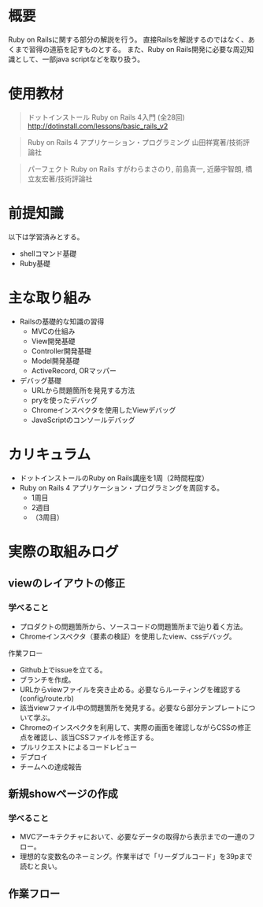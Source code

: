 # 概要
Ruby on Railsに関する部分の解説を行う。
直接Railsを解説するのではなく、あくまで習得の道筋を記すものとする。
また、Ruby on Rails開発に必要な周辺知識として、一部java scriptなどを取り扱う。

# 使用教材
> ドットインストール Ruby on Rails 4入門 (全28回)
> http://dotinstall.com/lessons/basic_rails_v2

> Ruby on Rails 4 アプリケーション・プログラミング
> 山田祥寛著/技術評論社

> パーフェクト Ruby on Rails
> すがわらまさのり, 前島真一, 近藤宇智朗, 橋立友宏著/技術評論社

# 前提知識
以下は学習済みとする。
- shellコマンド基礎
- Ruby基礎

# 主な取り組み
- Railsの基礎的な知識の習得
  - MVCの仕組み
  - View開発基礎
  - Controller開発基礎
  - Model開発基礎
  - ActiveRecord, ORマッパー
- デバッグ基礎
  - URLから問題箇所を発見する方法
  - pryを使ったデバッグ
  - Chromeインスペクタを使用したViewデバッグ
  - JavaScriptのコンソールデバッグ

# カリキュラム
- ドットインストールのRuby on Rails講座を1周（2時間程度）
- Ruby on Rails 4 アプリケーション・プログラミングを周回する。
  - 1周目 
  - 2週目 
  - （3周目） 



# 実際の取組みログ

## viewのレイアウトの修正
### 学べること
- プロダクトの問題箇所から、ソースコードの問題箇所まで辿り着く方法。
- Chromeインスペクタ（要素の検証）を使用したview、cssデバッグ。

作業フロー
- Github上でissueを立てる。
- ブランチを作成。
- URLからviewファイルを突き止める。必要ならルーティングを確認する(config/route.rb)
- 該当viewファイル中の問題箇所を発見する。必要なら部分テンプレートについて学ぶ。
- Chromeのインスペクタを利用して、実際の画面を確認しながらCSSの修正点を確認し、該当CSSファイルを修正する。
- プルリクエストによるコードレビュー
- デプロイ
- チームへの達成報告


## 新規showページの作成
### 学べること
- MVCアーキテクチャにおいて、必要なデータの取得から表示までの一連のフロー。
- 理想的な変数名のネーミング。作業半ばで「リーダブルコード」を39pまで読むと良い。

作業フロー
- 
